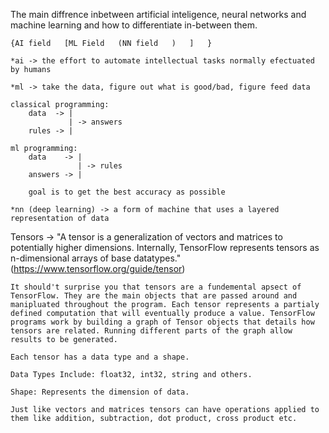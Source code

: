The main diffrence inbetween artificial inteligence, neural networks and machine learning and how to differentiate in-between them.

    {AI field   [ML Field   (NN field   )   ]   }

    *ai -> the effort to automate intellectual tasks normally efectuated by humans
    
    *ml -> take the data, figure out what is good/bad, figure feed data

    classical programming:
        data  -> |
                 | -> answers
        rules -> |

    ml programming:
        data    -> |
                   | -> rules
        answers -> |

        goal is to get the best accuracy as possible

    *nn (deep learning) -> a form of machine that uses a layered representation of data


Tensors ->
    "A tensor is a generalization of vectors and matrices to potentially higher dimensions. Internally, TensorFlow represents tensors as n-dimensional arrays of base datatypes." (https://www.tensorflow.org/guide/tensor)

    It should't surprise you that tensors are a fundemental apsect of TensorFlow. They are the main objects that are passed around and manipluated throughout the program. Each tensor represents a partialy defined computation that will eventually produce a value. TensorFlow programs work by building a graph of Tensor objects that details how tensors are related. Running different parts of the graph allow results to be generated.

    Each tensor has a data type and a shape.

    Data Types Include: float32, int32, string and others.

    Shape: Represents the dimension of data.

    Just like vectors and matrices tensors can have operations applied to them like addition, subtraction, dot product, cross product etc.


